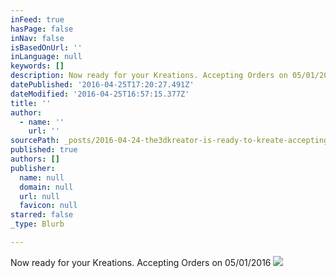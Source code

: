 ```yaml
---
inFeed: true
hasPage: false
inNav: false
isBasedOnUrl: ''
inLanguage: null
keywords: []
description: Now ready for your Kreations. Accepting Orders on 05/01/2016
datePublished: '2016-04-25T17:20:27.491Z'
dateModified: '2016-04-25T16:57:15.377Z'
title: ''
author:
  - name: ''
    url: ''
sourcePath: _posts/2016-04-24-the3dkreator-is-ready-to-kreate-accepting-orders-on-05012.md
published: true
authors: []
publisher:
  name: null
  domain: null
  url: null
  favicon: null
starred: false
_type: Blurb

---
```

Now ready for your Kreations. Accepting Orders on 05/01/2016
![](https://the-grid-user-content.s3-us-west-2.amazonaws.com/2381dd04-dff1-44f8-b7d9-c8a569121c23.jpg)
